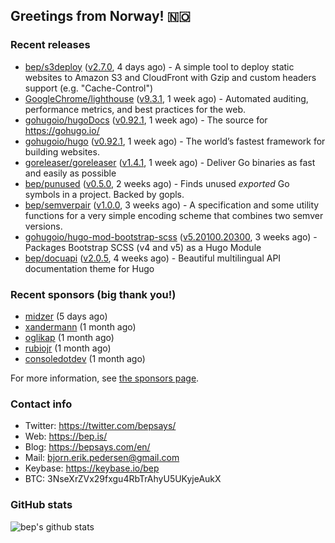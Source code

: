 ## Greetings from Norway! 🇳🇴

### Recent releases
- [bep/s3deploy](https://github.com/bep/s3deploy) ([v2.7.0](https://github.com/bep/s3deploy/releases/tag/v2.7.0), 4 days ago) - A simple tool to deploy static websites to Amazon S3 and CloudFront with Gzip and custom headers support (e.g. &#34;Cache-Control&#34;)
- [GoogleChrome/lighthouse](https://github.com/GoogleChrome/lighthouse) ([v9.3.1](https://github.com/GoogleChrome/lighthouse/releases/tag/v9.3.1), 1 week ago) - Automated auditing, performance metrics, and best practices for the web.
- [gohugoio/hugoDocs](https://github.com/gohugoio/hugoDocs) ([v0.92.1](https://github.com/gohugoio/hugoDocs/releases/tag/v0.92.1), 1 week ago) - The source for https://gohugo.io/
- [gohugoio/hugo](https://github.com/gohugoio/hugo) ([v0.92.1](https://github.com/gohugoio/hugo/releases/tag/v0.92.1), 1 week ago) - The world’s fastest framework for building websites.
- [goreleaser/goreleaser](https://github.com/goreleaser/goreleaser) ([v1.4.1](https://github.com/goreleaser/goreleaser/releases/tag/v1.4.1), 1 week ago) - Deliver Go binaries as fast and easily as possible
- [bep/punused](https://github.com/bep/punused) ([v0.5.0](https://github.com/bep/punused/releases/tag/v0.5.0), 2 weeks ago) - Finds unused _exported_ Go symbols in a project. Backed by gopls.
- [bep/semverpair](https://github.com/bep/semverpair) ([v1.0.0](https://github.com/bep/semverpair/releases/tag/v1.0.0), 3 weeks ago) - A specification and some utility functions for a very simple encoding scheme that combines two semver versions.
- [gohugoio/hugo-mod-bootstrap-scss](https://github.com/gohugoio/hugo-mod-bootstrap-scss) ([v5.20100.20300](https://github.com/gohugoio/hugo-mod-bootstrap-scss/releases/tag/v5.20100.20300), 3 weeks ago) - Packages Bootstrap SCSS (v4 and v5) as a Hugo Module
- [bep/docuapi](https://github.com/bep/docuapi) ([v2.0.5](https://github.com/bep/docuapi/releases/tag/v2.0.5), 4 weeks ago) - Beautiful multilingual API documentation theme for Hugo


### Recent sponsors (big thank you!)

- [midzer](https://github.com/midzer) (5 days ago)
- [xandermann](https://github.com/xandermann) (1 month ago)
- [oglikap](https://github.com/oglikap) (1 month ago)
- [rubiojr](https://github.com/rubiojr) (1 month ago)
- [consoledotdev](https://github.com/consoledotdev) (1 month ago)

For more information, see [the sponsors page](https://github.com/sponsors/bep/).

### Contact info
- Twitter: https://twitter.com/bepsays/
- Web: https://bep.is/
- Blog: https://bepsays.com/en/
- Mail: bjorn.erik.pedersen@gmail.com
- Keybase: https://keybase.io/bep
- BTC: 3NseXrZVx29fxgu4RbTrAhyU5UKyjeAukX


### GitHub stats
![bep's github stats](https://github-readme-stats.vercel.app/api?username=bep&count_private=true&hide_title=true)

